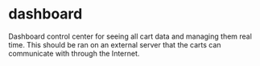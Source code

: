 # dashboard
Dashboard control center for seeing all cart data and managing them real time. This should be ran on an external server that the carts can communicate with through the Internet.
